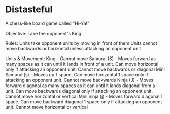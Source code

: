 # Distasteful
A chess-like board game called "Hi-Ya!"

Objective:
Take the opponent's King

Rules:
Units take opponent units by moving in front of them
Units cannot move backwards or horizontal unless attacking an opponent unit

Units & Movement:
King - Cannot move
Samurai (S) - Moves forward as many spaces as it can until it lands in front of a unit. Can move horizontal only if attacking an opponent unit. Cannot move backwards or diagonal
Mini Samurai (s) - Moves up 1 space. Can move horizontal 1 space only if attacking an opponent unit. Cannot move backwards
Ninja (J) - Moves forward diagonal as many spaces as it can until it lands diagonal from a unit. Can move backwards diagonal only if attacking an opponent unit. Cannot move horizontal or vertical
Mini ninja (j) - Moves forward diagonal 1 space. Can move backward diagonal 1 space only if attacking an opponent unit. Cannot move horizontal or vertical
